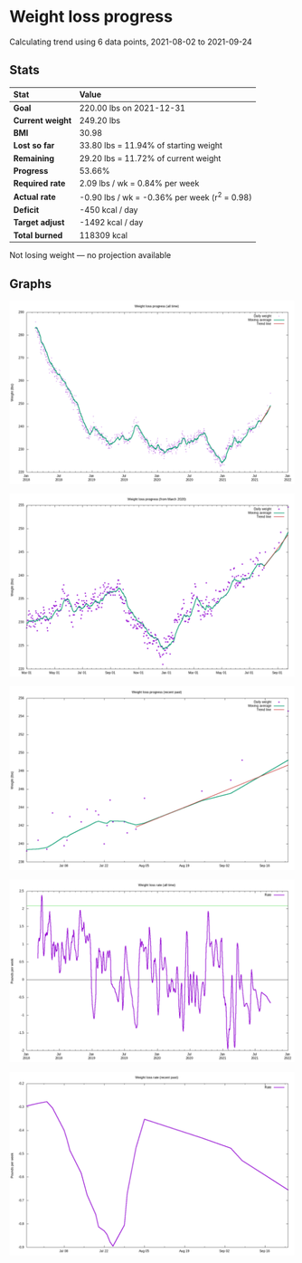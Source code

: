 # Weight loss progress

Calculating trend using 6 data points, 2021-08-02 to 2021-09-24

## Stats

Stat|Value
:-|:-
**Goal**|220.00 lbs on 2021-12-31
**Current weight**|249.20 lbs
**BMI**|30.98
**Lost so far**|33.80 lbs = 11.94% of starting weight
**Remaining**|29.20 lbs = 11.72% of current  weight
**Progress**|53.66%
**Required rate**|2.09 lbs / wk = 0.84% per week
**Actual rate**|-0.90 lbs / wk = -0.36% per week  (r<sup>2</sup> = 0.98)
**Deficit**|-450 kcal / day
**Target adjust**|-1492 kcal / day
**Total burned**|118309 kcal

Not losing weight &mdash; no projection available

## Graphs

![](weight-graph-alltime.png)

![](weight-graph-covid.png)

![](weight-graph-recent.png)

![](rate-graph-alltime.png)

![](rate-graph-recent.png)
